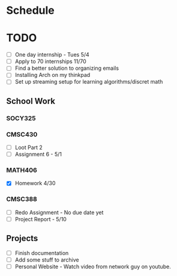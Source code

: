 # Schedule
# TODO
- [ ] One day internship - Tues 5/4
- [ ] Apply to 70 internships 11/70
- [ ] Find a better solution to organizing emails
- [ ] Installing Arch on my thinkpad
- [ ] Set up streaming setup for learning algorithms/discret math

## School Work
### SOCY325

### CMSC430
- [ ] Loot Part 2
- [ ] Assignment 6 - 5/1 
  
### MATH406
- [X] Homework 4/30

### CMSC388
- [ ] Redo Assignment - No due date yet
- [ ] Project Report - 5/10

## Projects
- [ ] Finish documentation 
- [ ] Add some stuff to archive
- [ ] Personal Website - Watch video from network guy on youtube. 
